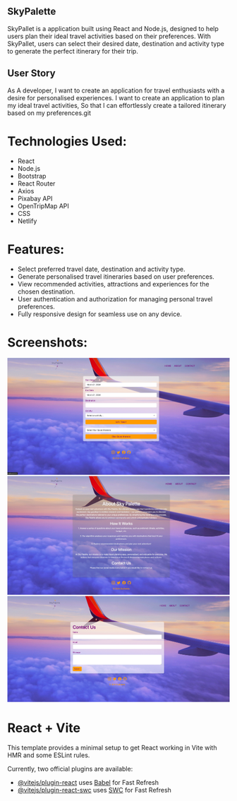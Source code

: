 ## SkyPalette

SkyPallet is a application built using React and Node.js, designed to help users plan their ideal travel activities based on their preferences. With SkyPallet, users can select their desired date, destination and activity type to generate the perfect itinerary for their trip. 

## User Story
As A developer,
I want to create an application for travel enthusiasts with a desire for personalised experiences.
I want to create an application to plan my ideal travel activities,
So that I can effortlessly create a tailored itinerary based on my preferences.git

# Technologies Used:
* React
* Node.js
* Bootstrap
* React Router
* Axios
* Pixabay API
* OpenTripMap API
* CSS
* Netlify

# Features:
* Select preferred travel date, destination and activity type.
* Generate personalised travel itineraries based on user preferences.
* View recommended activities, attractions and experiences for the chosen destination.
* User authentication and authorization for managing personal travel preferences.
* Fully responsive design for seamless use on any device.

# Screenshots:
![Home Page](<src/assets/images/SS home.png>)
![About Page](<src/assets/images/SS about.png>)
![Contact Page](<src/assets/images/SS contact.png>)

# React + Vite

This template provides a minimal setup to get React working in Vite with HMR and some ESLint rules.

Currently, two official plugins are available:

- [@vitejs/plugin-react](https://github.com/vitejs/vite-plugin-react/blob/main/packages/plugin-react/README.md) uses [Babel](https://babeljs.io/) for Fast Refresh
- [@vitejs/plugin-react-swc](https://github.com/vitejs/vite-plugin-react-swc) uses [SWC](https://swc.rs/) for Fast Refresh
